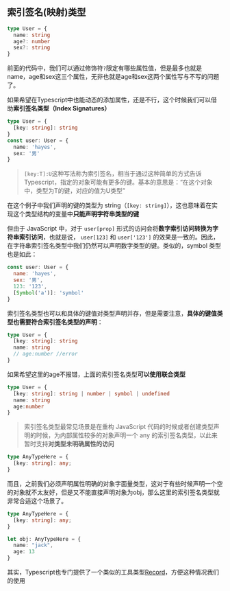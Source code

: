 ## 索引签名(映射)类型

```typescript
type User = {
  name: string
  age?: number
  sex?: string
}
```

前面的代码中，我们可以通过修饰符`?`限定有哪些属性值，但是最多也就是name，age和sex这三个属性，无非也就是age和sex这两个属性写与不写的问题了。

如果希望在Typescript中也能动态的添加属性，还是不行，这个时候我们可以借助**索引签名类型（Index Signatures）**

```typescript
type User = {
  [key: string]: string
}
const user: User = {
  name: 'hayes',
  sex: '男'
}
```

> `[key:T]:U`这种写法称为索引签名，相当于通过这种简单的方式告诉Typescript，指定的对象可能有更多的键。基本的意思是：“在这个对象中，类型为T的键，对应的值为U类型”

在这个例子中我们声明的键的类型为 string（`[key: string]`），这也意味着在实现这个类型结构的变量中**只能声明字符串类型的键**

但由于 JavaScript 中，对于 `user[prop]` 形式的访问会将**数字索引访问转换为字符串索引访问**，也就是说， `user[123]` 和 `user['123']` 的效果是一致的。因此，在字符串索引签名类型中我们仍然可以声明数字类型的键。类似的，symbol 类型也是如此：

```javascript
const user: User = {
  name: 'hayes',
  sex: '男',
  123: '123',
  [Symbol('a')]: 'symbol'
}
```

索引签名类型也可以和具体的键值对类型声明并存，但是需要注意，**具体的键值类型也需要符合索引签名类型的声明**：

```typescript
type User = {
  [key: string]: string
  name: string
  // age:number //error
}
```

如果希望这里的age不报错，上面的索引签名类型**可以使用联合类型**

```typescript
type User = {
  [key: string]: string | number | symbol | undefined
  name: string
  age:number 
}
```

> 索引签名类型最常见场景是在重构 JavaScript 代码的时候或者创建类型声明的时候，为内部属性较多的对象声明一个 any 的索引签名类型，以此来暂时支持**对类型未明确属性的访问**

```typescript
type AnyTypeHere = {
  [key: string]: any;
}
```

而且，之前我们必须声明属性明确的对象字面量类型，这对于有些时候声明一个空的对象就不太友好，但是又不能直接声明对象为obj，那么这里的索引签名类型就非常合适这个场景了。

```typescript
type AnyTypeHere = {
  [key: string]: any;
}

let obj: AnyTypeHere = {
  name: "jack",
  age: 13
}
```

其实，Typescript也专门提供了一个类似的工具类型[Record](https://www.typescriptlang.org/docs/handbook/utility-types.html#recordkeys-type)，方便这种情况我们的使用